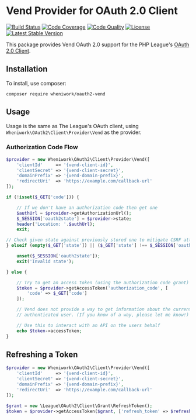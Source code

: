 # Vend Provider for OAuth 2.0 Client

[![Build Status](https://img.shields.io/travis/wheniwork/oauth2-vend.svg)](https://travis-ci.org/wheniwork/oauth2-vend)
[![Code Coverage](https://img.shields.io/coveralls/wheniwork/oauth2-vend.svg)](https://coveralls.io/r/wheniwork/oauth2-vend)
[![Code Quality](https://img.shields.io/scrutinizer/g/wheniwork/oauth2-vend.svg)](https://scrutinizer-ci.com/g/wheniwork/oauth2-vend/)
[![License](https://img.shields.io/packagist/l/wheniwork/oauth2-vend.svg)](https://github.com/wheniwork/oauth2-vend/blob/master/LICENSE)
[![Latest Stable Version](https://img.shields.io/packagist/v/wheniwork/oauth2-vend.svg)](https://packagist.org/packages/wheniwork/oauth2-vend)

This package provides Vend OAuth 2.0 support for the PHP League's [OAuth 2.0 Client](https://github.com/thephpleague/oauth2-client).

## Installation

To install, use composer:

```
composer require wheniwork/oauth2-vend
```

## Usage

Usage is the same as The League's OAuth client, using `Wheniwork\OAuth2\Client\Provider\Vend` as the provider.

### Authorization Code Flow

```php
$provider = new Wheniwork\OAuth2\Client\Provider\Vend([
    'clientId'     => '{vend-client-id}',
    'clientSecret' => '{vend-client-secret}',
    'domainPrefix' => '{vend-domain-prefix}',
    'redirectUri'  => 'https://example.com/callback-url'
]);

if (!isset($_GET['code'])) {

    // If we don't have an authorization code then get one
    $authUrl = $provider->getAuthorizationUrl();
    $_SESSION['oauth2state'] = $provider->state;
    header('Location: '.$authUrl);
    exit;

// Check given state against previously stored one to mitigate CSRF attack
} elseif (empty($_GET['state']) || ($_GET['state'] !== $_SESSION['oauth2state'])) {

    unset($_SESSION['oauth2state']);
    exit('Invalid state');

} else {

    // Try to get an access token (using the authorization code grant)
    $token = $provider->getAccessToken('authorization_code', [
        'code' => $_GET['code']
    ]);

    // Vend does not provide a way to get information about the currently
    // authenticated user. (If you know of a way, please let me know!)

    // Use this to interact with an API on the users behalf
    echo $token->accessToken;
}
```

## Refreshing a Token

```php
$provider = new Wheniwork\OAuth2\Client\Provider\Vend([
    'clientId'     => '{vend-client-id}',
    'clientSecret' => '{vend-client-secret}',
    'domainPrefix' => '{vend-domain-prefix}',
    'redirectUri'  => 'https://example.com/callback-url'
]);

$grant = new \League\OAuth2\Client\Grant\RefreshToken();
$token = $provider->getAccessToken($grant, ['refresh_token' => $refreshToken]);
```
